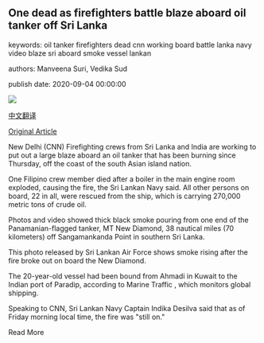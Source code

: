 ## One dead as firefighters battle blaze aboard oil tanker off Sri Lanka

keywords: oil tanker firefighters dead cnn working board battle lanka navy video blaze sri aboard smoke vessel lankan

authors: Manveena Suri, Vedika Sud

publish date: 2020-09-04 00:00:00

![](https://cdn.cnn.com/cnnnext/dam/assets/200904152255-sri-lanka-oil-fire-0918-01-super-tease.jpg)

[中文翻译](One%20dead%20as%20firefighters%20battle%20blaze%20aboard%20oil%20tanker%20off%20Sri%20Lanka_zh.md)

[Original Article](https://edition.cnn.com/2020/09/04/asia/sri-lanka-oil-tanker-fire-intl-hnk/index.html)

New Delhi (CNN) Firefighting crews from Sri Lanka and India are working to put out a large blaze aboard an oil tanker that has been burning since Thursday, off the coast of the south Asian island nation.

One Filipino crew member died after a boiler in the main engine room exploded, causing the fire, the Sri Lankan Navy said. All other persons on board, 22 in all, were rescued from the ship, which is carrying 270,000 metric tons of crude oil.

Photos and video showed thick black smoke pouring from one end of the Panamanian-flagged tanker, MT New Diamond, 38 nautical miles (70 kilometers) off Sangamankanda Point in southern Sri Lanka.

This photo released by Sri Lankan Air Force shows smoke rising after the fire broke out on board the New Diamond.

The 20-year-old vessel had been bound from Ahmadi in Kuwait to the Indian port of Paradip, according to Marine Traffic , which monitors global shipping.

Speaking to CNN, Sri Lankan Navy Captain Indika Desilva said that as of Friday morning local time, the fire was "still on."

Read More